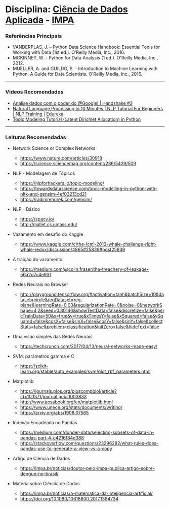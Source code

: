 # Disciplina: [Ciência de Dados Aplicada](https://w3.impa.br/~vitorgr/CDA/index.html) - [IMPA](https://impa.br/ensino/programas-de-formacao/doutorado/disciplinas-doutorado/ciencia-de-dados-aplicada/)


### Referências Principais
- VANDERPLAS, J. – Python Data Science Handbook: Essential Tools for Working with Data (1st ed.). O’Reilly Media, Inc., 2016.
- MCKINNEY, W. - Python for Data Analysis (1 ed.). O'Reilly Media, Inc., 2012.
- MUELLER, A. and GUILDO, S. - Introduction to Machine Learning with Python: A Guide for Data Scientists. O'Reilly Media, Inc., 2016.

--------------

### Vídeos Recomendados
- [Analise dados com o poder do @Google! | Handshake #3](https://youtu.be/ynj9SNAKpog)
- [Natural Language Processing In 10 Minutes | NLP Tutorial For Beginners | NLP Training | Edureka](https://youtu.be/5ctbvkAMQO4)
- [Topic Modeling Tutorial (Latent Dirichlet Allocation) in Python](https://youtu.be/Y79sCtzddyA)

--------------

### Leituras Recomendadas

- Network Science or Complex Networks
    - https://www.nature.com/articles/30918
    - https://science.sciencemag.org/content/286/5439/509

- NLP - Modelagem de Tópicos
    - https://nlpforhackers.io/topic-modeling/
    - https://towardsdatascience.com/topic-modelling-in-python-with-nltk-and-gensim-4ef03213cd21
    - https://radimrehurek.com/gensim/

- NLP - Básico
    - https://spacy.io/
    - http://mallet.cs.umass.edu/

- Vazamento em desafio do Kaggle
    - https://www.kaggle.com/c/the-icml-2013-whale-challenge-right-whale-redux/discussion/4865#25839#post25839

- A traição do vazamento
    - https://medium.com/@colin.fraser/the-treachery-of-leakage-56a2d7c4e931

- Redes Neurais no Browser
    - http://playground.tensorflow.org/#activation=tanh&batchSize=10&dataset=circle&regDataset=reg-plane&learningRate=0.03&regularizationRate=0&noise=0&networkShape=4,2&seed=0.80146&showTestData=false&discretize=false&percTrainData=50&x=true&y=true&xTimesY=false&xSquared=false&ySquared=false&cosX=false&sinX=false&cosY=false&sinY=false&collectStats=false&problem=classification&initZero=false&hideText=false

- Uma visão simples das Redes Neurais
    - https://techcrunch.com/2017/04/13/neural-networks-made-easy/

- SVM: parâmetros gamma e C
    - https://scikit-learn.org/stable/auto_examples/svm/plot_rbf_parameters.html

- Matplotlib
    - https://journals.plos.org/ploscompbiol/article?id=10.1371/journal.pcbi.1003833
    - http://www.aosabook.org/en/matplotlib.html
    - https://www.unece.org/stats/documents/writing/
    - https://arxiv.org/abs/1908.07565

- Indexão Encadeada no Pandas
    - https://medium.com/dunder-data/selecting-subsets-of-data-in-pandas-part-4-c4216f84d388
    - https://stackoverflow.com/questions/23296282/what-rules-does-pandas-use-to-generate-a-view-vs-a-copy

- Artigo de Ciência de Dados
    - https://impa.br/noticias/doutor-pelo-impa-publica-artigo-sobre-dengue-no-brasil/

- Matéria sobre Ciência de Dados
    - https://impa.br/noticias/a-matematica-da-inteligencia-artificial/
    - https://doi.org/10.1080/10618600.2017.1384734